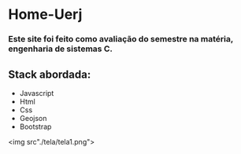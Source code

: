 # Home-Uerj

### Este site foi feito como avaliação do semestre na matéria, engenharia de sistemas C. 

## Stack abordada:
- Javascript
- Html
- Css
- Geojson
- Bootstrap

<img src"./tela/tela1.png">
